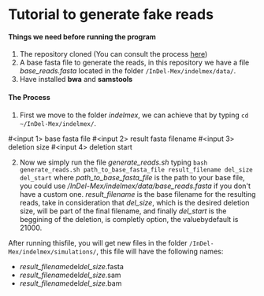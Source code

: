 # Tutorial to generate fake reads

#### Things we need before running the program
1. The repository cloned (You can consult the process [here](./BasicTutorial.md))
2. A base fasta file to generate the reads, in this repository we have a file *base_reads.fasta* located in the folder `/InDel-Mex/indelmex/data/`.
3. Have installed **bwa** and **samstools**

#### The Process
1. First we move to the folder *indelmex*, we can achieve that by typing `cd ~/InDel-Mex/indelmex/`.

#<input 1> base fasta file
#<input 2> result fasta filename
#<input 3> deletion size
#<input 4> deletion start

2. Now we simply run the file *generate_reads.sh* typing `bash generate_reads.sh path_to_base_fasta_file result_filename del_size del_start` where *path_to_base_fasta_file* is the path to your base file, you could use */InDel-Mex/indelmex/data/base_reads.fasta* if you don't have a custom one. *result_filename* is the base filename for the resulting reads, take in consideration that *del_size*, which is the desired deletion size, will be part of the final filename, and finally *del_start* is the beggining of the deletion, is completly option, the valuebydefault is 21000.

After running thisfile, you will get new files in the folder `/InDel-Mex/indelmex/simulations/`, this file will have the following names:
* *result_filename*del*del_size*.fasta
* *result_filename*del*del_size*.sam
* *result_filename*del*del_size*.bam